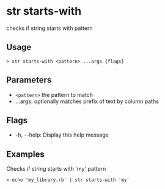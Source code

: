 # str starts-with
checks if string starts with pattern

## Usage
```shell
> str starts-with <pattern> ...args {flags} 
 ```

## Parameters
* `<pattern>` the pattern to match
* ...args: optionally matches prefix of text by column paths

## Flags
* -h, --help: Display this help message

## Examples
  Checks if string starts with 'my' pattern
```shell
> echo 'my_library.rb' | str starts-with 'my'
 ```

